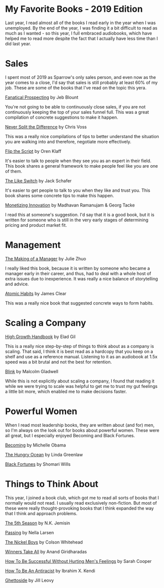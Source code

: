 
# My Favorite Books - 2019 Edition 

Last year, I read almost all of the books I read early in the year when I was unemployed. By the end of the year, I was finding it a bit difficult to read as much as I wanted - so this year, I full embraced audiobooks, which have helped me to read more despite the fact that I actually have less time than I did last year. 

# Sales 

I spent most of 2019 as Sparrow's only sales person, and even now as the year comes to a close, I'd say that sales is still probably at least 60% of my job. These are some of the books that I've read on the topic this yera. 

[Fanatical Prospecting](https://amzn.to/2OmZjQb) by Jeb Blount

You're not going to be able to continuously close sales, if you are not continuously keeping the top of your sales funnel full. This was a great compilation of concrete suggestions to make it happen. 

[Never Split the Difference](https://www.amazon.com/Never-Split-Difference-Negotiating-Depended/dp/0062407805) by Chris Voss 

This was a really nice compilations of tips to better understand the situation you are walking into and therefore, negotiate more effectively. 

[Flip the Script](https://www.amazon.com/Flip-Script-Getting-People-Think/dp/052553394X) by Oren Klaff

It's easier to talk to people when they see you as an expert in their field. This book shares a general framework to make people feel like you are one of them. 

[The Like Switch](https://www.amazon.com/Like-Switch-Influencing-Attracting-Winning/dp/1476754489) by Jack Schafer

It's easier to get people to talk to you when they like and trust you. This book shares some concrete tips to make this happen. 

[Monetizing Innovation](https://amzn.to/2LCr09K) by Madhavan Ramanujam & Georg Tacke 

I read this at someone's suggestion. I'd say that it is a good book, but it is written for someone who is still in the very early stages of determining pricing and product market fit. 

# Management 

[The Making of a Manager](https://www.amazon.com/Making-Manager-What-Everyone-Looks/dp/0735219567) by Julie Zhuo

I really liked this book, because it is written by someone who became a manager early in their career, and thus, had to deal with a whole host of extra issues due to inexperience. It was really a nice balance of storytelling and advice. 

[Atomic Habits](https://www.amazon.com/Atomic-Habits-Proven-Build-Break/dp/0735211299) by James Clear

This was a really nice book that suggested concrete ways to form habits. 

# Scaling a Company 

[High Growth Handbook](https://amzn.to/2WMd65K) by Elad Gil

This is a really nice step-by-step of things to think about as a company is scaling. That said, I think it is best read as a hardcopy that you keep on a shelf and use as a reference manual. Listening to it as an audiobook at 1.5x speed was a bit brutal and not the best for retention. 

[Blink](https://www.amazon.com/Blink-Power-Thinking-Without/dp/0316010669) by Malcolm Gladwell

While this is not explicitly about scaling a company, I found that reading it while we were trying to scale was helpful to get me to trust my gut feelings a little bit more, which enabled me to make decisions faster. 

# Powerful Women

When I read most leadership books, they are written about (and for) men, so I'm always on the look out for books about powerful women. These were all great, but I especially enjoyed Becoming and Black Fortunes. 

[Becoming](https://amzn.to/2OjV3B1) by Michelle Obama 

[The Hungry Ocean](https://www.amazon.com/The-Hungry-Ocean/dp/B001IV0EK6/) by Linda Greenlaw

[Black Fortunes](https://www.amazon.com/Black-Fortunes-African-Americans-Millionaires-ebook/dp/B07192GQWB) by Shomari Wills

# Things to Think About

This year, I joined a book club, which got me to read all sorts of books that I normally would not read. I usually read exclusively non-fiction. But most of these were really thought-provoking books that I think expanded the way that I think and approach problems. 

[The 5th Season](https://amzn.to/2NTYrSG) by N.K. Jemisin

[Passing](https://amzn.to/2XgD0iv) by Nella Larsen

[The Nickel Boys](https://www.amazon.com/Nickel-Boys-Novel-Colson-Whitehead/dp/0385537077) by Colson Whitehead

[Winners Take All](https://amzn.to/2NWm5OM) by Anand Giridharadas

[How To Be Successful Without Hurting Men's Feelings](https://amzn.to/2NRNRM6) by Sarah Cooper

[How To Be An Antiracist](https://www.amazon.com/How-to-Be-an-Antiracist/dp/B07TT85KLQ/) by Ibrahim X. Kendi  

[Ghettoside](https://www.amazon.com/Ghettoside-True-Story-Murder-America-ebook/dp/B0062OCN4E) by Jill Leovy
 
